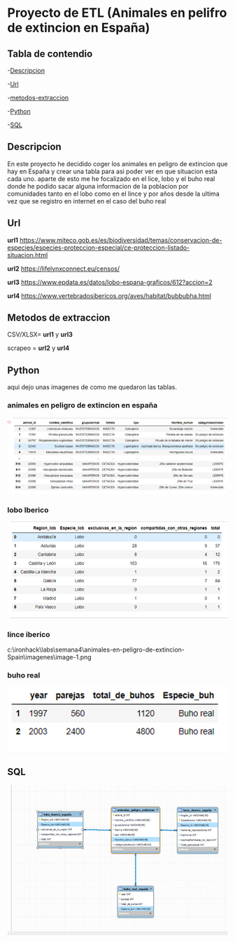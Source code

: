 # Proyecto de ETL (Animales en pelifro de extincion en España)

## Tabla de contendio

-[Descripcion](#descripcion)

-[Url](#url)

-[metodos-extraccion](#metodos-de-extraccion)

-[Python](#python)

-[SQL](#sql)


## Descripcion 

En este proyecto he decidido coger los animales en peligro de extincion que hay en España y crear una tabla para asi poder ver en que situacion esta cada uno. aparte de esto me he focalizado en el lice, lobo y el buho real donde he podido sacar alguna informacion de la poblacion por comunidades tanto en el lobo como en el lince y por años desde la ultima vez que se registro en internet en el caso del buho real

## Url
**url1** https://www.miteco.gob.es/es/biodiversidad/temas/conservacion-de-especies/especies-proteccion-especial/ce-proteccion-listado-situacion.html 

**url2** https://lifelynxconnect.eu/censos/ 

**url3** https://www.epdata.es/datos/lobo-espana-graficos/612?accion=2 

**url4** https://www.vertebradosibericos.org/aves/habitat/bubbubha.html

## Metodos de extraccion
CSV/XLSX= **url1** y **url3**

scrapeo = **url2** y **url4**

## Python
aqui dejo unas imagenes de como me quedaron las tablas.
### animales en peligro de extincion en españa
![Alt text](image-2.png)
### lobo Iberico 
![Alt text](image-3.png)
### lince iberico
c:\ironhack\labs\semana4\animales-en-peligro-de-extincion-Spain\imagenes\image-1.png
### buho real
![Alt text](image-5.png)

## SQL
![Alt text](image-6.png)

